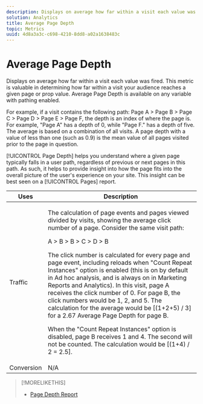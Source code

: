 ```yaml
---
description: Displays on average how far within a visit each value was fired. This metric is valuable in determining how far within a visit your audience reaches a given page or prop value. Average Page Depth is available on any variable with pathing enabled.
solution: Analytics
title: Average Page Depth
topic: Metrics
uuid: 4d8a3a3c-c698-4210-8dd8-a02a1638483c
---
```


# Average Page Depth

Displays on average how far within a visit each value was fired. This metric is valuable in determining how far within a visit your audience reaches a given page or prop value. Average Page Depth is available on any variable with pathing enabled.

For example, if a visit contains the following path: Page A > Page B > Page C > Page D > Page E > Page F, the depth is an index of where the page is. For example, "Page A" has a depth of 0, while "Page F." has a depth of five. The average is based on a combination of all visits. A page depth with a value of less than one (such as 0.9) is the mean value of all pages visited prior to the page in question.

[!UICONTROL Page Depth] helps you understand where a given page typically falls in a user path, regardless of previous or next pages in this path. As such, it helps to provide insight into how the page fits into the overall picture of the user's experience on your site. This insight can be best seen on a [!UICONTROL Pages] report.

<table id="table_E92B185A487C40E28C70EA30EDF73A40"> 
 <thead> 
  <tr> 
   <th colname="col1" class="entry"> Uses </th> 
   <th colname="col2" class="entry"> Description </th> 
  </tr> 
 </thead>
 <tbody> 
  <tr> 
   <td colname="col1"> Traffic </td> 
   <td colname="col2"> <p>The calculation of page events and pages viewed divided by visits, showing the average click number of a page. Consider the same visit path: </p> <p>A &gt; B &gt; B &gt; C &gt; D &gt; B </p> <p>The click number is calculated for every page and page event, including reloads when "Count Repeat Instances" option is enabled (this is on by default in Ad hoc analysis, and is always on in Marketing Reports and Analytics). In this visit, page A receives the click number of 0. For page B, the click numbers would be 1, 2, and 5. The calculation for the average would be [(1+2+5) / 3] for a 2.67 Average Page Depth for page B. </p> <p>When the "Count Repeat Instances" option is disabled, page B receives 1 and 4. The second will not be counted. The calculation would be [(1+4) / 2 = 2.5]. </p> </td> 
  </tr> 
  <tr> 
   <td colname="col1"> Conversion </td> 
   <td colname="col2"> N/A </td> 
  </tr> 
 </tbody> 
</table>

>[!MORELIKETHIS]
>
>* [Page Depth Report](/help/components/c-variables/dimensionslist/reports-page-depth.md)
